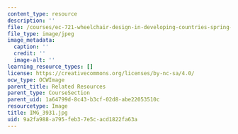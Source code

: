 ```yaml
---
content_type: resource
description: ''
file: /courses/ec-721-wheelchair-design-in-developing-countries-spring-2009/9a2fa988a795feb37e5cacd1822fa63a_IMG_3931.jpg
file_type: image/jpeg
image_metadata:
  caption: ''
  credit: ''
  image-alt: ''
learning_resource_types: []
license: https://creativecommons.org/licenses/by-nc-sa/4.0/
ocw_type: OCWImage
parent_title: Related Resources
parent_type: CourseSection
parent_uid: 1a64799d-8c43-b3cf-02d8-abe22053510c
resourcetype: Image
title: IMG_3931.jpg
uid: 9a2fa988-a795-feb3-7e5c-acd1822fa63a
---
```

